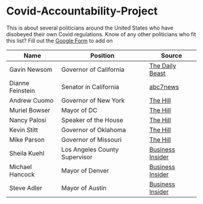 # Covid-Accountability-Project
This is about several politicians around the United States who have disobeyed their own Covid regulations. 
Know of any other politicians who fit this list? Fill out the [Google Form](https://docs.google.com/forms/d/e/1FAIpQLSdDaAxkWCeZDl47P7jcBLRItIRbQS55YiZaUd9A51Xd4Wk-Tg/viewform?usp=sf_link) to add on

| Name | Position | Source |
| --- | --- | --- | 
| Gavin Newsom | Governor of California | [The Daily Beast](https://www.thedailybeast.com/california-governor-gavin-newsom-is-the-face-of-privileged-liberal-hypocrisy) |
| Dianne Feinstein | Senator in California | [abc7news](https://abc7news.com/dianne-feinstein-viral-video-facemasks-coronavirus/8052416/) |
| Andrew Cuomo | Governor of New York | [The Hill](https://thehill.com/homenews/state-watch/527465-governors-take-heat-for-violating-their-own-coronavirus-restrictions) |
| Muriel Bowser | Mayor of DC | [The Hill](https://thehill.com/homenews/state-watch/527465-governors-take-heat-for-violating-their-own-coronavirus-restrictions) |
| Nancy Palosi | Speaker of the House | [The Hill](https://thehill.com/homenews/state-watch/527465-governors-take-heat-for-violating-their-own-coronavirus-restrictions) |
| Kevin Stitt | Governor of Oklahoma | [The Hill](https://thehill.com/homenews/state-watch/527465-governors-take-heat-for-violating-their-own-coronavirus-restrictions) |
| Mike Parson | Governor of Missouri | [The Hill](https://thehill.com/homenews/state-watch/527465-governors-take-heat-for-violating-their-own-coronavirus-restrictions) |
| Sheila Kuehl | Los Angeles County Supervisor | [Business Insider](https://www.businessinsider.com/democratic-politicians-who-violated-covid-19-rules-guidance-list-2020-12) |
| Michael Hancock | Mayor of Denver | [Business Insider](https://www.businessinsider.com/democratic-politicians-who-violated-covid-19-rules-guidance-list-2020-12) |
| Steve Adler | Mayor of Austin | [Business Insider](https://www.businessinsider.com/democratic-politicians-who-violated-covid-19-rules-guidance-list-2020-12) |
